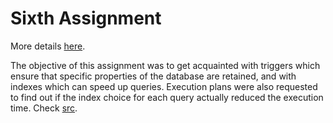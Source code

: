 # Sixth Assignment

More details [here](https://github.com/nevwalkalone/PSQL-Projects/blob/main/6th-Assignment/assignment/6th-assignment.pdf).

The objective of this assignment was to get acquainted with triggers which ensure that specific properties of the database are retained, and with indexes which can speed up queries. Execution plans were also requested to find out if the index choice for each query actually reduced the execution time. Check [src](https://github.com/nevwalkalone/PSQL-Projects/tree/main/6th-Assignment/src).
